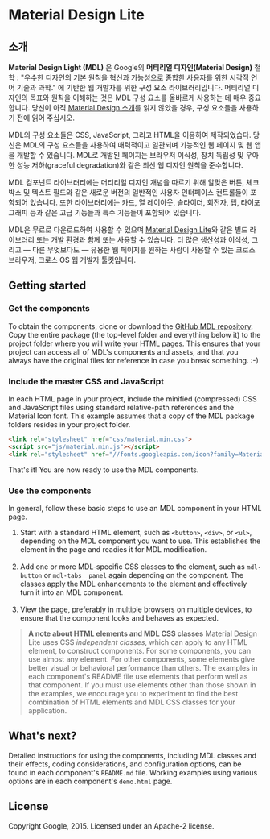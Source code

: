 # Material Design Lite

## 소개
**Material Design Light (MDL)** 은 Google의 **머티리얼 디자인(Material Design)** 철학 : "우수한 디자인의 기본 원칙을 혁신과 가능성으로 종합한 사용자를 위한 시각적 언어 기술과 과학."  에 기반한 웹 개발자를 위한 구성 요소 라이브러리입니다. 머티리얼 디자인의 목표와 원칙을 이해하는 것은 MDL 구성 요소를 올바르게 사용하는 데 매우 중요합니다. 당신이 아직 [Material Design 소개](http://www.google.com/design/spec/material-design/introduction.html)를 읽지 않았을 경우, 구성 요소들을 사용하기 전에 읽어 주십시오.

MDL의 구성 요소들은 CSS, JavaScript, 그리고 HTML을 이용하여 제작되었습다. 당신은 MDL의 구성 요소들을 사용하여 매력적이고 일관되며 기능적인 웹 페이지 및 웹 앱을 개발할 수 있습니다.  MDL로 개발된 페이지는 브라우저 이식성, 장치 독립성 및 우아한 성능 저하(graceful degradation)와 같은 최신 웹 디자인 원칙을 준수합니다.

MDL 컴포넌트 라이브러리에는 머티리얼 디자인 개념을 따르기 위해 알맞은 버튼, 체크 박스 및 텍스트 필드와 같은 새로운 버전의 일반적인 사용자 인터페이스 컨트롤들이 포함되어 있습니다. 또한 라이브러리에는 카드, 열 레이아웃, 슬라이더, 회전자, 탭, 타이포그래피 등과 같은 고급 기능들과 특수 기능들이 포함되어 있습니다.

MDL은 무료로 다운로드하여 사용할 수 있으며 [Material Design Lite](http://www.getmdl.io/)와 같은 빌드 라이브러리 또는 개발 환경과 함께 또는 사용할 수 있습니다. 더 많은 생산성과 이식성, 그리고 &mdash; 다른 무엇보다도 &mdash; 유용한 웹 페이지를 원하는 사람이 사용할 수 있는 크로스 브라우저, 크로스 OS 웹 개발자 툴킷입니다. 

## Getting started

### Get the components
To obtain the components, clone or download the [GitHub MDL repository](https://github.com/google/material-design-lite). Copy the entire package (the top-level folder and everything below it) to the project folder where you will write your HTML pages. This ensures that your project can access all of MDL's components and assets, and that you always have the original files for reference in case you break something. :-)

### Include the master CSS and JavaScript
In each HTML page in your project, include the minified (compressed) CSS and JavaScript files using standard relative-path references and the Material Icon font. This example assumes that a copy of the MDL package folders resides in your project folder.


```html
<link rel="stylesheet" href="css/material.min.css">
<script src="js/material.min.js"></script>
<link rel="stylesheet" href="//fonts.googleapis.com/icon?family=Material+Icons">
```

That's it! You are now ready to use the MDL components.

### Use the components
In general, follow these basic steps to use an MDL component in your HTML page.

1. Start with a standard HTML element, such as `<button>`, `<div>`, or `<ul>`, depending on the MDL component you want to use. This establishes the element in the page and readies it for MDL modification.<br><br>
2. Add one or more MDL-specific CSS classes to the element, such as `mdl-button` or   `mdl-tabs__panel` again depending on the component. The classes apply the MDL enhancements to the element and effectively turn it into an MDL component.<br><br>
3. View the page, preferably in multiple browsers on multiple devices, to ensure that the component looks and behaves as expected.

>**A note about HTML elements and MDL CSS classes**
>Material Design Lite uses CSS *independent classes*, which can apply to any HTML element, to construct components. For some components, you can use almost any element. For other components, some elements give better visual or behavioral performance than others. The examples in each component's README file use elements that perform well as that component. If you must use elements other than those shown in the examples, we encourage you to experiment to find the best combination of HTML elements and MDL CSS classes for your application.

## What's next?
Detailed instructions for using the components, including MDL classes and their effects, coding considerations, and configuration options, can be found in each component's `README.md` file. Working examples using various options are in each component's `demo.html` page.

## License

Copyright Google, 2015. Licensed under an Apache-2 license.

